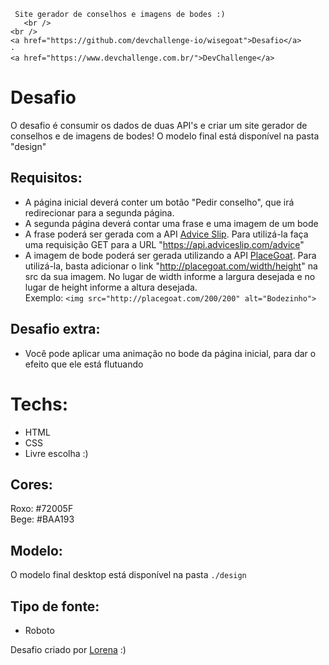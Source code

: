 
     Site gerador de conselhos e imagens de bodes :)
       <br />
    <br />
    <a href="https://github.com/devchallenge-io/wisegoat">Desafio</a>
    ·
    <a href="https://www.devchallenge.com.br/">DevChallenge</a>
  </p>
</p>

# Desafio
O desafio é consumir os dados de duas API's e criar um site gerador de conselhos e de imagens de bodes! O modelo final está disponível na pasta "design"

## Requisitos:
- A página inicial deverá conter um botão "Pedir conselho", que irá redirecionar para a segunda página.<br>
- A segunda página deverá contar uma frase e uma imagem de um bode<br>
- A frase poderá ser gerada com a API <a href="https://api.adviceslip.com/">Advice Slip</a>. Para utilizá-la faça uma requisição GET para a URL "https://api.adviceslip.com/advice"
- A imagem de bode poderá ser gerada utilizando a API <a href="https://placegoat.com/">PlaceGoat</a>. Para utilizá-la, basta adicionar o link "http://placegoat.com/width/height" na src da sua imagem. No lugar de width informe a largura desejada e no lugar de height informe a altura desejada.<br>
Exemplo: `<img src="http://placegoat.com/200/200" alt="Bodezinho">`

## Desafio extra:
- Você pode aplicar uma animação no bode da página inicial, para dar o efeito que ele está flutuando


# Techs: 
- HTML
- CSS
- Livre escolha :)

## Cores:
Roxo: #72005F<br>
Bege: #BAA193

## Modelo:
O modelo final desktop está disponível na pasta `./design`

## Tipo de fonte:
- Roboto


Desafio criado por  <a href="https://www.linkedin.com/in/lorenagmontes/">Lorena</a> :)
